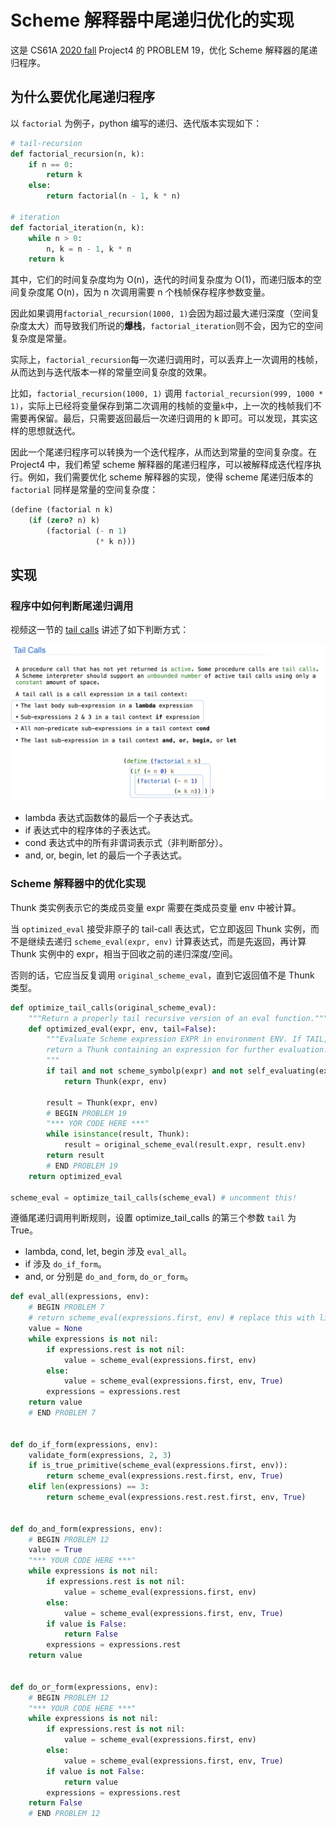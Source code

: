 # Scheme 解释器中尾递归优化的实现

这是 CS61A [2020 fall](https://inst.eecs.berkeley.edu/~cs61a/fa20/proj/scheme/#problem-19) Project4  的 PROBLEM 19，优化 Scheme 解释器的尾递归程序。

## 为什么要优化尾递归程序

以 `factorial` 为例子，python 编写的递归、迭代版本实现如下：
```python
# tail-recursion
def factorial_recursion(n, k):
    if n == 0:
        return k
    else:
        return factorial(n - 1, k * n)

# iteration
def factorial_iteration(n, k):
    while n > 0:
        n, k = n - 1, k * n
    return k
```

其中，它们的时间复杂度均为 O(n)，迭代的时间复杂度为 O(1)，而递归版本的空间复杂度尾 O(n)，因为 n 次调用需要 n 个栈帧保存程序参数变量。

因此如果调用`factorial_recursion(1000, 1)`会因为超过最大递归深度（空间复杂度太大）而导致我们所说的**爆栈**，`factorial_iteration`则不会，因为它的空间复杂度是常量。

实际上，`factorial_recursion`每一次递归调用时，可以丢弃上一次调用的栈帧，从而达到与迭代版本一样的常量空间复杂度的效果。

比如，`factorial_recursion(1000, 1)` 调用 `factorial_recursion(999, 1000 * 1)`，实际上已经将变量保存到第二次调用的栈帧的变量`k`中，上一次的栈帧我们不需要再保留。最后，只需要返回最后一次递归调用的 k 即可。可以发现，其实这样的思想就迭代。

因此一个尾递归程序可以转换为一个迭代程序，从而达到常量的空间复杂度。在 Project4 中，我们希望 scheme 解释器的尾递归程序，可以被解释成迭代程序执行。例如，我们需要优化 scheme 解释器的实现，使得 scheme 尾递归版本的 `factorial` 同样是常量的空间复杂度：
```scheme
(define (factorial n k)
    (if (zero? n) k)
        (factorial (- n 1)
                   (* k n)))
```

## 实现

### 程序中如何判断尾递归调用

视频这一节的 [tail calls](https://www.youtube.com/watch?v=V4HDNg79EXo&list=PL6BsET-8jgYXdYh7kYQ-4HkO_EF_BItoz&index=3) 讲述了如下判断方式：

![tail-calls](./images/tail-calls.png)

- lambda 表达式函数体的最后一个子表达式。
- if 表达式中的程序体的子表达式。
- cond 表达式中的所有非谓词表示式（非判断部分）。
- and, or, begin, let 的最后一个子表达式。

### Scheme 解释器中的优化实现

Thunk 类实例表示它的类成员变量 expr 需要在类成员变量 env 中被计算。

当 `optimized_eval` 接受非原子的 tail-call 表达式，它立即返回 Thunk 实例，而不是继续去递归 `scheme_eval(expr, env)` 计算表达式，而是先返回，再计算 Thunk 实例中的 expr，相当于回收之前的递归深度/空间。

否则的话，它应当反复调用 `original_scheme_eval`，直到它返回值不是 Thunk 类型。

```python
def optimize_tail_calls(original_scheme_eval):
    """Return a properly tail recursive version of an eval function."""
    def optimized_eval(expr, env, tail=False):
        """Evaluate Scheme expression EXPR in environment ENV. If TAIL,
        return a Thunk containing an expression for further evaluation.
        """
        if tail and not scheme_symbolp(expr) and not self_evaluating(expr):
            return Thunk(expr, env)

        result = Thunk(expr, env)
        # BEGIN PROBLEM 19
        "*** YOR CODE HERE ***"
        while isinstance(result, Thunk):
            result = original_scheme_eval(result.expr, result.env)
        return result
        # END PROBLEM 19
    return optimized_eval

scheme_eval = optimize_tail_calls(scheme_eval) # uncomment this!
```

遵循尾递归调用判断规则，设置 optimize_tail_calls 的第三个参数 `tail` 为 True。
- lambda, cond, let, begin 涉及 `eval_all`。
- if 涉及 `do_if_form`。
- and, or 分别是 `do_and_form`, `do_or_form`。

```python
def eval_all(expressions, env):
    # BEGIN PROBLEM 7
    # return scheme_eval(expressions.first, env) # replace this with lines of your own code
    value = None
    while expressions is not nil:
        if expressions.rest is not nil:
            value = scheme_eval(expressions.first, env)
        else:
            value = scheme_eval(expressions.first, env, True)
        expressions = expressions.rest
    return value
    # END PROBLEM 7


def do_if_form(expressions, env):
    validate_form(expressions, 2, 3)
    if is_true_primitive(scheme_eval(expressions.first, env)):
        return scheme_eval(expressions.rest.first, env, True)
    elif len(expressions) == 3:
        return scheme_eval(expressions.rest.rest.first, env, True)


def do_and_form(expressions, env):
    # BEGIN PROBLEM 12
    value = True
    "*** YOUR CODE HERE ***"
    while expressions is not nil:
        if expressions.rest is not nil:
            value = scheme_eval(expressions.first, env)
        else:
            value = scheme_eval(expressions.first, env, True)
        if value is False:
            return False
        expressions = expressions.rest
    return value


def do_or_form(expressions, env):
    # BEGIN PROBLEM 12
    "*** YOUR CODE HERE ***"
    while expressions is not nil:
        if expressions.rest is not nil:
            value = scheme_eval(expressions.first, env)
        else:
            value = scheme_eval(expressions.first, env, True)
        if value is not False:
            return value
        expressions = expressions.rest
    return False
    # END PROBLEM 12
```
